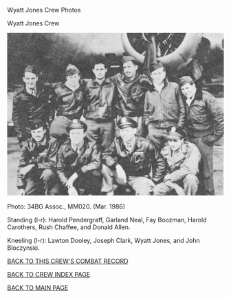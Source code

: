 
Wyatt Jones Crew Photos






 




Wyatt Jones Crew  
  

![](JonesWS.jpg)  

Photo: 34BG Assoc., MM020. (Mar. 1986\)  

Standing (l-r): Harold Pendergraff, Garland Neal, Fay Boozman, Harold Carothers, Rush Chaffee, and Donald Allen.  

Kneeling (l-r): Lawton Dooley, Joseph Clark, Wyatt Jones, and John Bloczynski.
  
  

[BACK TO THIS CREW'S COMBAT RECORD](../crews/JonesWS.md)  

[BACK TO CREW INDEX PAGE](../000crews.md)  

[BACK TO MAIN PAGE](../index.md)


